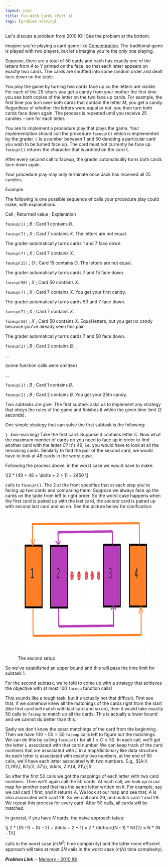 ```yaml
---
layout: post
title: Fun With Cards (Part 1)
tags: [problem solving]
---
```


Let's discuss a problem from 2010 IOI! See the problem at the bottom.

Imagine you're playing a card game like [Concentration](https://en.wikipedia.org/wiki/Concentration_(card_game)). The traditional game is played with two players, but let's imagine you're the only one playing. 

Suppose, there are a total of $50$ cards and each has exactly one of the letters from $A$ to $Y$ printed on the face, so that each letter appears on exactly two cards. The cards are shuffled into some random order and dealt face down on the table.

You play the game by turning two cards face up so the letters are visible. For each of the $25$ letters you get a candy from your mother the first time you see both copies of the letter on the two face up cards. For example, the first time you turn over both cards that contain the letter $M$, you get a candy. Regardless of whether the letters were equal or not, you then turn both cards face down again. The process is repeated until you receive $25$ candies – one for each letter.

You are to implement a procedure play that plays the game. Your implementation should call the procedure ``faceup(C)`` which is implemented by the grader. ``C`` is a number between $1$ and $50$ denoting a particular card you wish to be turned face up. The card must not currently be face up. ``faceup(C)`` returns the character that is printed on the card ``C``.

After every second call to faceup, the grader automatically turns both cards face down again.

Your procedure play may only terminate once Jack has received all $25$ candies.

Example

The following is one possible sequence of calls your procedure play could make, with explanations.

Call ; Returned value ; Explanation

``faceup(1)`` ; $B$ ; Card $1$ contains $B$.

``faceup(7)`` ; $X$ ; Card $7$ contains $X$. The letters are not equal.

The grader automatically turns cards $1$ and $7$ face down.

``faceup(7)`` ; $X$ ; Card $7$ contains $X$.

``faceup(15)`` ; $O$ ; Card $15$ contains $O$. The letters are not equal.

The grader automatically turns cards $7$ and $15$ face down.

``faceup(50)`` ; $X$ ; Card $50$ contains $X$.

``faceup(7)`` ; $X$ ; Card $7$ contains $X$. You get your first candy.

The grader automatically turns cards $50$ and $7$ face down.

``faceup(7)`` ; $X$ ; Card $7$ contains $X$.

``faceup(50)`` ; $X$ ; Card $50$ contains $X$. Equal letters, but you get no candy because you've already seen this pair.

The grader automatically turns cards $7$ and $50$ face down.

``faceup(2)`` ; $B$ ; Card $2$ contains $B$.

...

(some function calls were omitted)

...

``faceup(1)`` ; $B$ ; Card $1$ contains $B$.

``faceup(2)`` ; $B$ ; Card $2$ contains $B$. You get your $25$th candy.

Two subtasks are give. The first subtask asks us to implement any strategy that obeys the rules of the game and finishes it within the given time limit ($2$ seconds).

One simple strategy that can solve the first subtask is the following:

{: .box-warning}
Take the first card. Suppose it contains letter $C$. Now what the maximum number of cards do you need to face up in order to find another card with the letter $C$? It's $49$, i.e. you would have to look at all the remaining cards. Similarly to find the pair of the second card, we would have to look at $48$ cards in the worst case. 

Following the process above, in the worst case we would have to make: 

\\[2 * (49 + 48 + \ldots + 2 + 1) = 2450 \\]

calls to ``faceup(C)``. The $2$ at the front specifies that at each step you're facing up two cards and comparing them. Suppose we always face up the cards on the table from left to right order. So the worst case happens when the first card is paired up with the last card, the second card is paired up with second last card and so on. See the picture below for clarification:

<figure>
<img src="/assets/img/programming_topics/fun-with-cards-part1-pic1.png" width="800" height="450" class="center">
<figcaption> The second setup </figcaption>  
</figure>

So we've established an upper bound and this will pass the time limit for subtask $1$. 

For the second subtask, we're told to come up with a strategy that achieves the objective with at most $100$ ``faceup`` function calls!

This sounds like a tough task, but it's actually not that difficult. First see that, if we somehow knew all the matchings of the cards right from the start (like first card will match with last card and so on), then it would take exactly $50$ calls to ``faceup`` to match up all the cards. This is actually a lower bound and we cannot do better than this. 

Sadly we don't know the exact matchings of the card from the beginning. Then we have $100 - 50 = 50$ ``faceup`` calls left to figure out the matchings. We can do this by calling ``faceup(C)`` for all $1 \leq C \leq 50$. In each call, we'll get the letter $L$ associated with that card number. We can keep track of the card numbers that are associated with $L$ in a map/dictionary like data structure. As each letter is associated with exactly two numbers, at the end of $50$ calls, we'll have each letter associated with two numbers. E.g., $[A:\\{1,29\\}, B:\\{2, 37\\}, \ldots, Z:\\{4, 21\\}]$

So after the first $50$ calls we got the mappings of each letter with two card numbers. Then we'll again call the $50$ cards. At each call, we look up in our map for another card that has the same letter written on it. For example, say we call card $1$ first, and it returns $A$. We look at our map and see that, $A$ is also associated with card $29$. So we call card $29$, and match card $1$ and $29$. We repeat this process for every card. After $50$ calls, all cards will be matched.

In general, if you have $N$ cards, the naive approach takes:

\\[ 2 * [(N -1) + (N - 2) + \ldots + 2 + 1] = 2 * \ddfrac{(N - 1) * N}{2} = N * (N - 1)\\]

calls in the worst case ($\mathcal{O}(N^2)$ time complexity) and the latter more efficient approach will take at most $2N$ calls in the worst case ($\mathcal{O}(N)$ time complexity).

***Problem Link*** :- [Memory - 2010 IOI](https://contest.yandex.ru/ioi/contest/570/problems/E/)